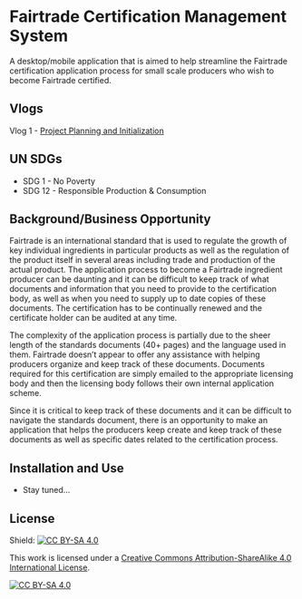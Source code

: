 <!-- TODO: add a user guide link once a guide is made? -->
<!-- tutorial for .NET Maui: https://learn.microsoft.com/en-us/dotnet/maui/get-started/installation?tabs=vsmac -->
# Fairtrade Certification Management System

A desktop/mobile application that is aimed to help streamline the Fairtrade certification application process for small scale producers who wish to become Fairtrade certified.

## Vlogs

Vlog 1 - [Project Planning and Initialization](https://youtu.be/ql6oqapi9nw)

## UN SDGs

- SDG 1 - No Poverty
- SDG 12 - Responsible Production & Consumption

## Background/Business Opportunity

Fairtrade is an international standard that is used to regulate the growth of key individual ingredients in particular products as well as the regulation of the product itself in several areas including trade and production of the actual product. The application process to become a Fairtrade ingredient producer can be daunting and it can be difficult to keep track of what documents and information that you need to provide to the certification body, as well as when you need to supply up to date copies of these documents. The certification has to be continually renewed and the certificate holder can be audited at any time.

The complexity of the application process is partially due to the sheer length of the standards documents (40+ pages) and the language used in them. Fairtrade doesn’t appear to offer any assistance with helping producers organize and keep track of these documents. Documents required for this certification are simply emailed to the appropriate licensing body and then the licensing body follows their own internal application scheme. 

Since it is critical to keep track of these documents and it can be difficult to navigate the standards document, there is an opportunity to make an application that helps the producers keep create and keep track of these documents as well as specific dates related to the certification process. 

## Installation and Use

- Stay tuned...

## License

Shield: [![CC BY-SA 4.0][cc-by-sa-shield]][cc-by-sa]

This work is licensed under a
[Creative Commons Attribution-ShareAlike 4.0 International License][cc-by-sa].

[![CC BY-SA 4.0][cc-by-sa-image]][cc-by-sa]

[cc-by-sa]: http://creativecommons.org/licenses/by-sa/4.0/
[cc-by-sa-image]: https://licensebuttons.net/l/by-sa/4.0/88x31.png
[cc-by-sa-shield]: https://img.shields.io/badge/License-CC%20BY--SA%204.0-lightgrey.svg
